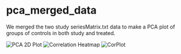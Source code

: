 # pca_merged_data
We merged the two study seriesMatrix.txt data to make a PCA plot of  groups of controls in both study and treated.

![PCA 2D Plot](https://github.com/user-attachments/assets/98981520-9280-47b5-bca9-40bb61940238)
![Correlation Heatmap](https://github.com/user-attachments/assets/14739c09-a2d2-4160-adb6-4eac5703f95a)
![CorPlot](https://github.com/user-attachments/assets/3e7d3f49-d5cc-4565-8985-1d15d3b41067)

